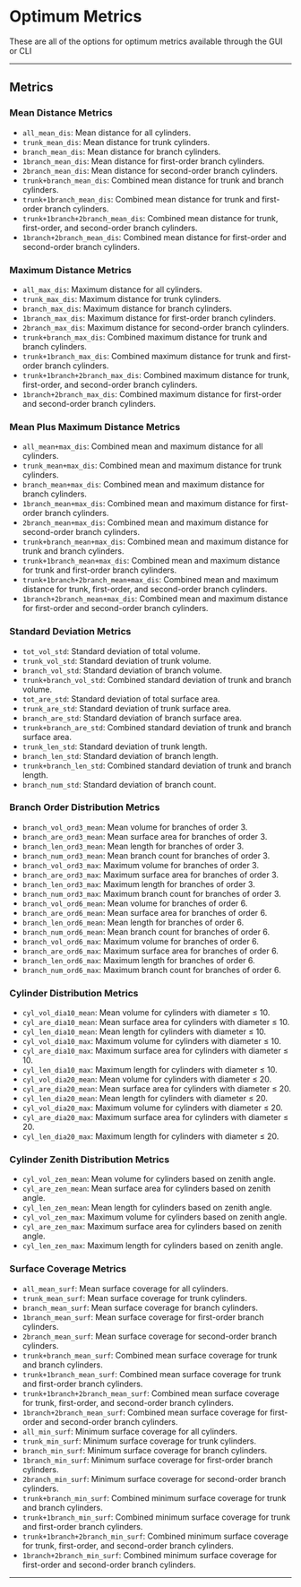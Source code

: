 # Optimum Metrics

These are all of the options for optimum metrics available through the GUI or CLI

---

## Metrics

### Mean Distance Metrics
- `all_mean_dis`: Mean distance for all cylinders.
- `trunk_mean_dis`: Mean distance for trunk cylinders.
- `branch_mean_dis`: Mean distance for branch cylinders.
- `1branch_mean_dis`: Mean distance for first-order branch cylinders.
- `2branch_mean_dis`: Mean distance for second-order branch cylinders.
- `trunk+branch_mean_dis`: Combined mean distance for trunk and branch cylinders.
- `trunk+1branch_mean_dis`: Combined mean distance for trunk and first-order branch cylinders.
- `trunk+1branch+2branch_mean_dis`: Combined mean distance for trunk, first-order, and second-order branch cylinders.
- `1branch+2branch_mean_dis`: Combined mean distance for first-order and second-order branch cylinders.

### Maximum Distance Metrics
- `all_max_dis`: Maximum distance for all cylinders.
- `trunk_max_dis`: Maximum distance for trunk cylinders.
- `branch_max_dis`: Maximum distance for branch cylinders.
- `1branch_max_dis`: Maximum distance for first-order branch cylinders.
- `2branch_max_dis`: Maximum distance for second-order branch cylinders.
- `trunk+branch_max_dis`: Combined maximum distance for trunk and branch cylinders.
- `trunk+1branch_max_dis`: Combined maximum distance for trunk and first-order branch cylinders.
- `trunk+1branch+2branch_max_dis`: Combined maximum distance for trunk, first-order, and second-order branch cylinders.
- `1branch+2branch_max_dis`: Combined maximum distance for first-order and second-order branch cylinders.

### Mean Plus Maximum Distance Metrics
- `all_mean+max_dis`: Combined mean and maximum distance for all cylinders.
- `trunk_mean+max_dis`: Combined mean and maximum distance for trunk cylinders.
- `branch_mean+max_dis`: Combined mean and maximum distance for branch cylinders.
- `1branch_mean+max_dis`: Combined mean and maximum distance for first-order branch cylinders.
- `2branch_mean+max_dis`: Combined mean and maximum distance for second-order branch cylinders.
- `trunk+branch_mean+max_dis`: Combined mean and maximum distance for trunk and branch cylinders.
- `trunk+1branch_mean+max_dis`: Combined mean and maximum distance for trunk and first-order branch cylinders.
- `trunk+1branch+2branch_mean+max_dis`: Combined mean and maximum distance for trunk, first-order, and second-order branch cylinders.
- `1branch+2branch_mean+max_dis`: Combined mean and maximum distance for first-order and second-order branch cylinders.

### Standard Deviation Metrics
- `tot_vol_std`: Standard deviation of total volume.
- `trunk_vol_std`: Standard deviation of trunk volume.
- `branch_vol_std`: Standard deviation of branch volume.
- `trunk+branch_vol_std`: Combined standard deviation of trunk and branch volume.
- `tot_are_std`: Standard deviation of total surface area.
- `trunk_are_std`: Standard deviation of trunk surface area.
- `branch_are_std`: Standard deviation of branch surface area.
- `trunk+branch_are_std`: Combined standard deviation of trunk and branch surface area.
- `trunk_len_std`: Standard deviation of trunk length.
- `branch_len_std`: Standard deviation of branch length.
- `trunk+branch_len_std`: Combined standard deviation of trunk and branch length.
- `branch_num_std`: Standard deviation of branch count.

### Branch Order Distribution Metrics
- `branch_vol_ord3_mean`: Mean volume for branches of order 3.
- `branch_are_ord3_mean`: Mean surface area for branches of order 3.
- `branch_len_ord3_mean`: Mean length for branches of order 3.
- `branch_num_ord3_mean`: Mean branch count for branches of order 3.
- `branch_vol_ord3_max`: Maximum volume for branches of order 3.
- `branch_are_ord3_max`: Maximum surface area for branches of order 3.
- `branch_len_ord3_max`: Maximum length for branches of order 3.
- `branch_num_ord3_max`: Maximum branch count for branches of order 3.
- `branch_vol_ord6_mean`: Mean volume for branches of order 6.
- `branch_are_ord6_mean`: Mean surface area for branches of order 6.
- `branch_len_ord6_mean`: Mean length for branches of order 6.
- `branch_num_ord6_mean`: Mean branch count for branches of order 6.
- `branch_vol_ord6_max`: Maximum volume for branches of order 6.
- `branch_are_ord6_max`: Maximum surface area for branches of order 6.
- `branch_len_ord6_max`: Maximum length for branches of order 6.
- `branch_num_ord6_max`: Maximum branch count for branches of order 6.

### Cylinder Distribution Metrics
- `cyl_vol_dia10_mean`: Mean volume for cylinders with diameter ≤ 10.
- `cyl_are_dia10_mean`: Mean surface area for cylinders with diameter ≤ 10.
- `cyl_len_dia10_mean`: Mean length for cylinders with diameter ≤ 10.
- `cyl_vol_dia10_max`: Maximum volume for cylinders with diameter ≤ 10.
- `cyl_are_dia10_max`: Maximum surface area for cylinders with diameter ≤ 10.
- `cyl_len_dia10_max`: Maximum length for cylinders with diameter ≤ 10.
- `cyl_vol_dia20_mean`: Mean volume for cylinders with diameter ≤ 20.
- `cyl_are_dia20_mean`: Mean surface area for cylinders with diameter ≤ 20.
- `cyl_len_dia20_mean`: Mean length for cylinders with diameter ≤ 20.
- `cyl_vol_dia20_max`: Maximum volume for cylinders with diameter ≤ 20.
- `cyl_are_dia20_max`: Maximum surface area for cylinders with diameter ≤ 20.
- `cyl_len_dia20_max`: Maximum length for cylinders with diameter ≤ 20.

### Cylinder Zenith Distribution Metrics
- `cyl_vol_zen_mean`: Mean volume for cylinders based on zenith angle.
- `cyl_are_zen_mean`: Mean surface area for cylinders based on zenith angle.
- `cyl_len_zen_mean`: Mean length for cylinders based on zenith angle.
- `cyl_vol_zen_max`: Maximum volume for cylinders based on zenith angle.
- `cyl_are_zen_max`: Maximum surface area for cylinders based on zenith angle.
- `cyl_len_zen_max`: Maximum length for cylinders based on zenith angle.

### Surface Coverage Metrics
- `all_mean_surf`: Mean surface coverage for all cylinders.
- `trunk_mean_surf`: Mean surface coverage for trunk cylinders.
- `branch_mean_surf`: Mean surface coverage for branch cylinders.
- `1branch_mean_surf`: Mean surface coverage for first-order branch cylinders.
- `2branch_mean_surf`: Mean surface coverage for second-order branch cylinders.
- `trunk+branch_mean_surf`: Combined mean surface coverage for trunk and branch cylinders.
- `trunk+1branch_mean_surf`: Combined mean surface coverage for trunk and first-order branch cylinders.
- `trunk+1branch+2branch_mean_surf`: Combined mean surface coverage for trunk, first-order, and second-order branch cylinders.
- `1branch+2branch_mean_surf`: Combined mean surface coverage for first-order and second-order branch cylinders.
- `all_min_surf`: Minimum surface coverage for all cylinders.
- `trunk_min_surf`: Minimum surface coverage for trunk cylinders.
- `branch_min_surf`: Minimum surface coverage for branch cylinders.
- `1branch_min_surf`: Minimum surface coverage for first-order branch cylinders.
- `2branch_min_surf`: Minimum surface coverage for second-order branch cylinders.
- `trunk+branch_min_surf`: Combined minimum surface coverage for trunk and branch cylinders.
- `trunk+1branch_min_surf`: Combined minimum surface coverage for trunk and first-order branch cylinders.
- `trunk+1branch+2branch_min_surf`: Combined minimum surface coverage for trunk, first-order, and second-order branch cylinders.
- `1branch+2branch_min_surf`: Combined minimum surface coverage for first-order and second-order branch cylinders.

---
